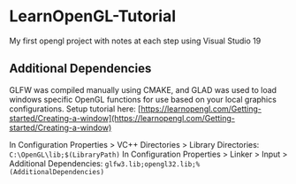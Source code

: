 # LearnOpenGL-Tutorial
My first opengl project with notes at each step using Visual Studio 19

## Additional Dependencies
GLFW was compiled manually using CMAKE, and GLAD was used to load windows specific OpenGL functions for use based on your local graphics configurations.
Setup tutorial here: [https://learnopengl.com/Getting-started/Creating-a-window](https://learnopengl.com/Getting-started/Creating-a-window)

In Configuration Properties > VC++ Directories > Library Directories: `C:\OpenGL\lib;$(LibraryPath)`
In Configuration Properties > Linker > Input > Additional Dependencies: `glfw3.lib;opengl32.lib;%(AdditionalDependencies)`
